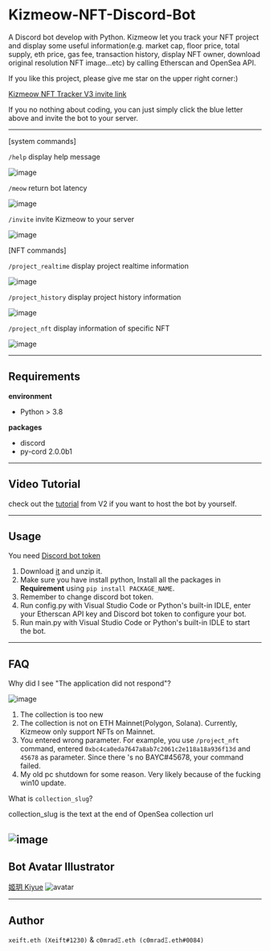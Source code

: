 # Kizmeow-NFT-Discord-Bot

A Discord bot develop with Python. Kizmeow let you track your NFT project and display some useful information(e.g. market cap, floor price, total supply, eth price, gas fee, transaction history, display NFT owner, download original resolution NFT image...etc) by calling Etherscan and OpenSea API.

If you like this project, please give me star on the upper right corner:)

[Kizmeow NFT Tracker V3 invite link](https://discord.com/api/oauth2/authorize?client_id=923512417907015693&permissions=277025508352&scope=applications.commands%20bot)

If you no nothing about coding, you can just simply click the blue letter above and invite the bot to your server.

-------------------------------------------------------------------------------------------------------------------------------------------------

[system commands]

`/help` display help message

![image](https://user-images.githubusercontent.com/80938768/164337448-46de8952-c06c-444d-87a0-414273be0d44.png)

`/meow` return bot latency

![image](https://user-images.githubusercontent.com/80938768/164338206-20e35442-ce34-4d24-aa86-2d8e934e938f.png)

`/invite` invite Kizmeow to your server

![image](https://user-images.githubusercontent.com/80938768/164338268-dd8b3a89-04c6-473b-8103-f5b12d4e4f39.png)

\[NFT commands] 

`/project_realtime` display project realtime information

![image](https://user-images.githubusercontent.com/80938768/164338371-d34321e9-f0f1-4958-a3ad-3c6e93dbbf6e.png)

`/project_history` display project history information

![image](https://user-images.githubusercontent.com/80938768/164338500-c11125c9-45d9-4e39-899f-d3e0bf323282.png)

`/project_nft` display information of specific NFT

![image](https://user-images.githubusercontent.com/80938768/164338606-84142664-055a-4231-af88-a82e7598a266.png)

-------------------------------------------------------------------------------------------------------------------------------------------------

Requirements
-----------------
**environment**

+ Python > 3.8

**packages**

+ discord
+ py-cord 2.0.0b1

-------------------------------------------------------------------------------------------------------------------------------------------------

Video Tutorial
-----------------

check out the [tutorial](https://www.youtube.com/watch?v=WFP9LdiB8yk) from V2 if you want to host the bot by yourself.

-------------------------------------------------------------------------------------------------------------------------------------------------

Usage
-----------------
You need [Discord bot token](https://discord.com/developers/applications)

1. Download [it](https://github.com/Xeift/Kizmeow-OpenSea-and-Etherscan-Discord-Bot/archive/refs/heads/main.zip) and unzip it.
2. Make sure you have install python, Install all the packages in **Requirement** using `pip install PACKAGE_NAME`.
3. Remember to change discord bot token.
4. Run config.py with Visual Studio Code or Python's built-in IDLE, enter your Etherscan API key and Discord bot token to configure your bot.
5. Run main.py with Visual Studio Code or Python's built-in IDLE to start the bot.

-------------------------------------------------------------------------------------------------------------------------------------------------

FAQ
-----------------
Why did I see "The application did not respond"?


![image](https://user-images.githubusercontent.com/80938768/174103309-8c31a358-8078-40bb-b0b2-7b19b6509548.png)

1. The collection is too new
2. The collection is not on ETH Mainnet(Polygon, Solana). Currently, Kizmeow only support NFTs on Mainnet.
3. You entered wrong parameter. For example, you use `/project_nft` command, entered `0xbc4ca0eda7647a8ab7c2061c2e118a18a936f13d` and `45678` as parameter. Since there 's no BAYC#45678, your command failed.
4. My old pc shutdown for some reason. Very likely because of the fucking win10 update.

What is `collection_slug`?


collection_slug is the text at the end of OpenSea collection url

![image](https://user-images.githubusercontent.com/80938768/155941533-a9e86c86-54e5-4708-b1fe-0b05ca48033c.png)
-------------------------------------------------------------------------------------------------------------------------------------------------


Bot Avatar Illustrator
-----------------
[姬玥 Kiyue](https://www.facebook.com/profile.php?id=100026170072950)
![avatar](https://user-images.githubusercontent.com/80938768/146544100-315cdd44-7461-441b-a3dd-d3ee653b145a.png)

-------------------------------------------------------------------------------------------------------------------------------------------------

Author
-----------------

`xeift.eth (Xeift#1230)` & `c0mradΞ.eth (c0mradΞ.eth#0084)`
